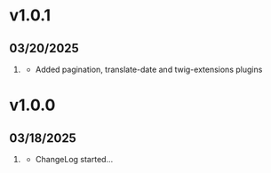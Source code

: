 # v1.0.1
## 03/20/2025

1. [](#improved)
    * Added pagination, translate-date and twig-extensions plugins

# v1.0.0
## 03/18/2025

1. [](#new)
    * ChangeLog started...

